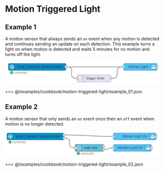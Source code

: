 # Motion Triggered Light

## Example 1

A motion sensor that always sends an `on` event when any motion is detected and
continues sending an update on each detection. This example turns a
light on when motion is detected and waits 5 minutes for no motion and turns off
the light.

![screenshot](./images/motion-triggered-light_01.png)

<<< @/examples/cookbook/motion-triggered-light/example_01.json

## Example 2

A motion sensor that only sends an `on` event once then an `off` event when motion is
no longer detected.

![screenshot](./images/motion-triggered-light_02.png)

<<< @/examples/cookbook/motion-triggered-light/example_02.json
